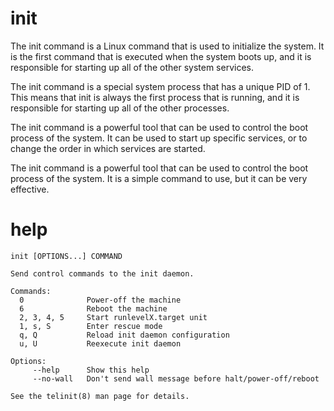 # init

The init command is a Linux command that is used to initialize the system. It is the first command that is executed when the system boots up, and it is responsible for starting up all of the other system services.

The init command is a special system process that has a unique PID of 1. This means that init is always the first process that is running, and it is responsible for starting up all of the other processes.

The init command is a powerful tool that can be used to control the boot process of the system. It can be used to start up specific services, or to change the order in which services are started.

The init command is a powerful tool that can be used to control the boot process of the system. It is a simple command to use, but it can be very effective.

# help 

```
init [OPTIONS...] COMMAND

Send control commands to the init daemon.

Commands:
  0              Power-off the machine
  6              Reboot the machine
  2, 3, 4, 5     Start runlevelX.target unit
  1, s, S        Enter rescue mode
  q, Q           Reload init daemon configuration
  u, U           Reexecute init daemon

Options:
     --help      Show this help
     --no-wall   Don't send wall message before halt/power-off/reboot

See the telinit(8) man page for details.
```

